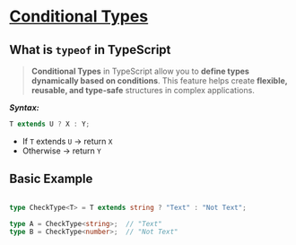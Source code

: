 # [Conditional Types](https://www.typescriptlang.org/docs/handbook/2/conditional-types.html)

## What is `typeof` in TypeScript

> **Conditional Types** in TypeScript allow you to **define types dynamically based on conditions**. This feature helps create **flexible, reusable, and type-safe** structures in complex applications.

**_Syntax:_**

```typescript
T extends U ? X : Y;
```

- If `T` extends `U` → return `X`
- Otherwise → return `Y`


## Basic Example

```typescript

type CheckType<T> = T extends string ? "Text" : "Not Text";

type A = CheckType<string>;  // "Text"
type B = CheckType<number>;  // "Not Text"

```
